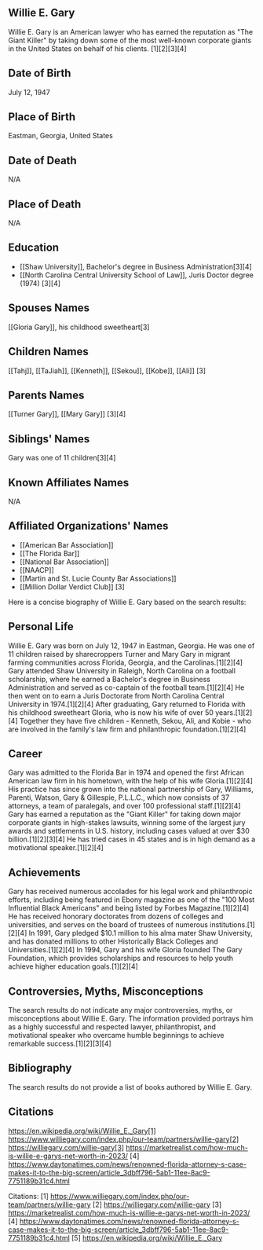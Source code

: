 ## Willie E. Gary
Willie E. Gary is an American lawyer who has earned the reputation as "The Giant Killer" by taking down some of the most well-known corporate giants in the United States on behalf of his clients. [1][2][3][4]

## Date of Birth
July 12, 1947

## Place of Birth
Eastman, Georgia, United States

## Date of Death
N/A

## Place of Death
N/A

## Education
- [[Shaw University]], Bachelor's degree in Business Administration[3][4]
- [[North Carolina Central University School of Law]], Juris Doctor degree (1974) [3][4]

## Spouses Names
[[Gloria Gary]], his childhood sweetheart[3]

## Children Names
[[Tahj]], [[TaJiah]], [[Kenneth]], [[Sekou]], [[Kobe]], [[Ali]] [3]

## Parents Names
[[Turner Gary]], [[Mary Gary]] [3][4]

## Siblings' Names
Gary was one of 11 children[3][4]

## Known Affiliates Names
N/A

## Affiliated Organizations' Names
- [[American Bar Association]]
- [[The Florida Bar]] 
- [[National Bar Association]]
- [[NAACP]]
- [[Martin and St. Lucie County Bar Associations]]
- [[Million Dollar Verdict Club]] [3]

Here is a concise biography of Willie E. Gary based on the search results:

## Personal Life
Willie E. Gary was born on July 12, 1947 in Eastman, Georgia. He was one of 11 children raised by sharecroppers Turner and Mary Gary in migrant farming communities across Florida, Georgia, and the Carolinas.[1][2][4] Gary attended Shaw University in Raleigh, North Carolina on a football scholarship, where he earned a Bachelor's degree in Business Administration and served as co-captain of the football team.[1][2][4] He then went on to earn a Juris Doctorate from North Carolina Central University in 1974.[1][2][4] After graduating, Gary returned to Florida with his childhood sweetheart Gloria, who is now his wife of over 50 years.[1][2][4] Together they have five children - Kenneth, Sekou, Ali, and Kobie - who are involved in the family's law firm and philanthropic foundation.[1][2][4]

## Career
Gary was admitted to the Florida Bar in 1974 and opened the first African American law firm in his hometown, with the help of his wife Gloria.[1][2][4] His practice has since grown into the national partnership of Gary, Williams, Parenti, Watson, Gary & Gillespie, P.L.L.C., which now consists of 37 attorneys, a team of paralegals, and over 100 professional staff.[1][2][4] Gary has earned a reputation as the "Giant Killer" for taking down major corporate giants in high-stakes lawsuits, winning some of the largest jury awards and settlements in U.S. history, including cases valued at over $30 billion.[1][2][3][4] He has tried cases in 45 states and is in high demand as a motivational speaker.[1][2][4]

## Achievements
Gary has received numerous accolades for his legal work and philanthropic efforts, including being featured in Ebony magazine as one of the "100 Most Influential Black Americans" and being listed by Forbes Magazine.[1][2][4] He has received honorary doctorates from dozens of colleges and universities, and serves on the board of trustees of numerous institutions.[1][2][4] In 1991, Gary pledged $10.1 million to his alma mater Shaw University, and has donated millions to other Historically Black Colleges and Universities.[1][2][4] In 1994, Gary and his wife Gloria founded The Gary Foundation, which provides scholarships and resources to help youth achieve higher education goals.[1][2][4]

## Controversies, Myths, Misconceptions
The search results do not indicate any major controversies, myths, or misconceptions about Willie E. Gary. The information provided portrays him as a highly successful and respected lawyer, philanthropist, and motivational speaker who overcame humble beginnings to achieve remarkable success.[1][2][3][4]

## Bibliography
The search results do not provide a list of books authored by Willie E. Gary.

## Citations
https://en.wikipedia.org/wiki/Willie_E._Gary[1] https://www.williegary.com/index.php/our-team/partners/willie-gary[2] https://williegary.com/willie-gary[3] https://marketrealist.com/how-much-is-willie-e-garys-net-worth-in-2023/
[4] https://www.daytonatimes.com/news/renowned-florida-attorney-s-case-makes-it-to-the-big-screen/article_3dbff796-5ab1-11ee-8ac9-7751189b31c4.html

Citations:
[1] https://www.williegary.com/index.php/our-team/partners/willie-gary
[2] https://williegary.com/willie-gary
[3] https://marketrealist.com/how-much-is-willie-e-garys-net-worth-in-2023/
[4] https://www.daytonatimes.com/news/renowned-florida-attorney-s-case-makes-it-to-the-big-screen/article_3dbff796-5ab1-11ee-8ac9-7751189b31c4.html
[5] https://en.wikipedia.org/wiki/Willie_E._Gary